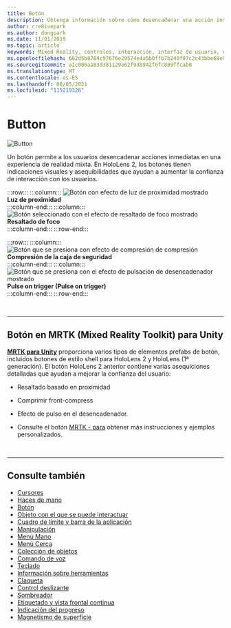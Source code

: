 ```yaml
---
title: Botón
description: Obtenga información sobre cómo desencadenar una acción inmediata con botones, que es uno de los componentes fundamentales de la realidad mixta.
author: cre8ivepark
ms.author: dongpark
ms.date: 11/01/2019
ms.topic: article
keywords: Mixed Reality, controles, interacción, interfaz de usuario, experiencia de usuario, casco de realidad mixta, casco de realidad mixta de Windows, casco de realidad virtual, HoloLens, MRTK, Mixed Reality Toolkit, botón
ms.openlocfilehash: 602d5b8784c97676e29574e4a5b0ffb7b240f07c2c43bbe68e0f8bc49db9dd1f
ms.sourcegitcommit: a1c086aa83d381129e62f9d8942f0fc889ffcab0
ms.translationtype: MT
ms.contentlocale: es-ES
ms.lasthandoff: 08/05/2021
ms.locfileid: "115219326"
---
```

# <a name="button"></a>Button

![Button](images/UX_Hero_Button.jpg)

Un botón permite a los usuarios desencadenar acciones inmediatas en una experiencia de realidad mixta. En HoloLens 2, los botones tienen indicaciones visuales y asequibilidades que ayudan a aumentar la confianza de interacción con los usuarios. 

:::row:::
    :::column:::
       ![Botón con efecto de luz de proximidad mostrado](images/UX_Button_Affordance_ProximityLight.jpg)<br>
       **Luz de proximidad**<br>
    :::column-end:::
    :::column:::
       ![Botón seleccionado con el efecto de resaltado de foco mostrado](images/UX_Button_Affordance_FocusHighlight.jpg)<br>
        **Resaltado de foco**<br>
    :::column-end:::
:::row-end:::

:::row:::
    :::column:::
       ![Botón que se presiona con efecto de compresión de compresión](images/UX_Button_Affordance_Compression.jpg)<br>
       **Compresión de la caja de seguridad**<br>
    :::column-end:::
    :::column:::
       ![Botón que se presiona con el efecto de pulsación de desencadenador mostrado](images/UX_Button_Affordance_Pulse.jpg)<br>
        **Pulse on trigger (Pulse on trigger)**<br>
    :::column-end:::
:::row-end:::

<br>

---

## <a name="button-in-mrtkmixed-reality-toolkit-for-unity"></a>Botón en MRTK (Mixed Reality Toolkit) para Unity
**[MRTK para Unity](https://github.com/Microsoft/MixedRealityToolkit-Unity)** proporciona varios tipos de elementos prefabs de botón, incluidos botones de estilo shell para HoloLens 2 y HoloLens (1ª generación). El botón HoloLens 2 anterior contiene varias asequiciones detalladas que ayudan a mejorar la confianza del usuario:

* Resaltado basado en proximidad
* Comprimir front-compress
* Efecto de pulso en el desencadenador.

* Consulte el botón [MRTK - para](/windows/mixed-reality/mrtk-unity/features/ux-building-blocks/button) obtener más instrucciones y ejemplos personalizados.

<br>

---

## <a name="see-also"></a>Consulte también

* [Cursores](cursors.md)
* [Haces de mano](point-and-commit.md)
* [Botón](button.md)
* [Objeto con el que se puede interactuar](interactable-object.md)
* [Cuadro de límite y barra de la aplicación](app-bar-and-bounding-box.md)
* [Manipulación](direct-manipulation.md)
* [Menú Mano](hand-menu.md)
* [Menú Cerca](near-menu.md)
* [Colección de objetos](object-collection.md)
* [Comando de voz](voice-input.md)
* [Teclado](keyboard.md)
* [Información sobre herramientas](tooltip.md)
* [Claqueta](slate.md)
* [Control deslizante](slider.md)
* [Sombreador](shader.md)
* [Etiquetado y vista frontal continua](billboarding-and-tag-along.md)
* [Indicación del progreso](progress.md)
* [Magnetismo de superficie](surface-magnetism.md)